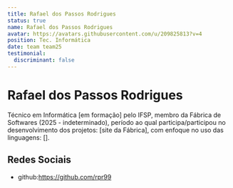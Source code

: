 ```yaml
---
title: Rafael dos Passos Rodrigues
status: true
name: Rafael dos Passos Rodrigues
avatar: https://avatars.githubusercontent.com/u/209825813?v=4
position: Tec. Informática
date: team team25
testimonial:
  discriminant: false
---
```

# Rafael dos Passos Rodrigues

Técnico em Informática [em formação] pelo IFSP, membro da Fábrica de Softwares (2025 - indeterminado), período ao qual participa/participou no desenvolvimento dos projetos: [site da Fábrica], com enfoque no uso das linguagens: [].

## Redes Sociais

- github:https://github.com/rpr99
